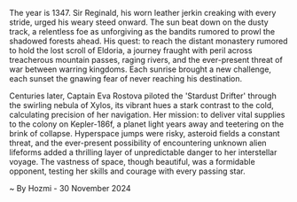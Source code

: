 
The year is 1347.  Sir Reginald, his worn leather jerkin creaking with every stride, urged his weary steed onward.  The sun beat down on the dusty track, a relentless foe as unforgiving as the bandits rumored to prowl the shadowed forests ahead.  His quest: to reach the distant monastery rumored to hold the lost scroll of Eldoria, a journey fraught with peril across treacherous mountain passes, raging rivers, and the ever-present threat of war between warring kingdoms. Each sunrise brought a new challenge, each sunset the gnawing fear of never reaching his destination.

Centuries later, Captain Eva Rostova piloted the 'Stardust Drifter' through the swirling nebula of Xylos, its vibrant hues a stark contrast to the cold, calculating precision of her navigation.  Her mission: to deliver vital supplies to the colony on Kepler-186f, a planet light years away and teetering on the brink of collapse.  Hyperspace jumps were risky, asteroid fields a constant threat, and the ever-present possibility of encountering unknown alien lifeforms added a thrilling layer of unpredictable danger to her interstellar voyage.  The vastness of space, though beautiful, was a formidable opponent, testing her skills and courage with every passing star.

~ By Hozmi - 30 November 2024
